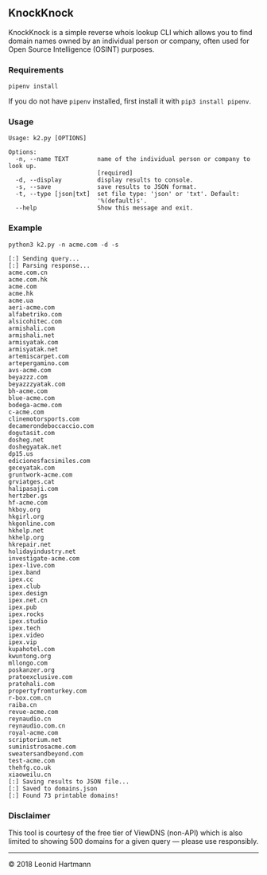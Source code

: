 
## KnockKnock
KnockKnock is a simple reverse whois lookup CLI which allows you to find domain names owned by an individual person or company, often used for Open Source Intelligence (OSINT) purposes.

### Requirements
`pipenv install`

If you do not have `pipenv` installed, first install it with `pip3 install pipenv`.

### Usage

```console
Usage: k2.py [OPTIONS]

Options:
  -n, --name TEXT        name of the individual person or company to look up.
                         [required]
  -d, --display          display results to console.
  -s, --save             save results to JSON format.
  -t, --type [json|txt]  set file type: 'json' or 'txt'. Default:
                         '%(default)s'.
  --help                 Show this message and exit.
```

### Example

```console
python3 k2.py -n acme.com -d -s

[:] Sending query...
[:] Parsing response...
acme.com.cn
acme.com.hk
acme.com
acme.hk
acme.ua
aeri-acme.com
alfabetriko.com
alsicohitec.com
armishali.com
armishali.net
armisyatak.com
armisyatak.net
artemiscarpet.com
artepergamino.com
avs-acme.com
beyazzz.com
beyazzzyatak.com
bh-acme.com
blue-acme.com
bodega-acme.com
c-acme.com
clinemotorsports.com
decamerondeboccaccio.com
dogutasit.com
dosheg.net
doshegyatak.net
dp15.us
edicionesfacsimiles.com
geceyatak.com
gruntwork-acme.com
grviatges.cat
halipasaji.com
hertzber.gs
hf-acme.com
hkboy.org
hkgirl.org
hkgonline.com
hkhelp.net
hkhelp.org
hkrepair.net
holidayindustry.net
investigate-acme.com
ipex-live.com
ipex.band
ipex.cc
ipex.club
ipex.design
ipex.net.cn
ipex.pub
ipex.rocks
ipex.studio
ipex.tech
ipex.video
ipex.vip
kupahotel.com
kwuntong.org
mllongo.com
poskanzer.org
pratoexclusive.com
pratohali.com
propertyfromturkey.com
r-box.com.cn
raiba.cn
revue-acme.com
reynaudio.cn
reynaudio.com.cn
royal-acme.com
scriptorium.net
suministrosacme.com
sweatersandbeyond.com
test-acme.com
thehfg.co.uk
xiaoweilu.cn
[:] Saving results to JSON file...
[:] Saved to domains.json
[:] Found 73 printable domains!
```

### Disclaimer
This tool is courtesy of the free tier of ViewDNS (non-API) which is also limited to showing 500 domains for a given query &mdash; please use responsibly.

---

&copy; 2018 Leonid Hartmann